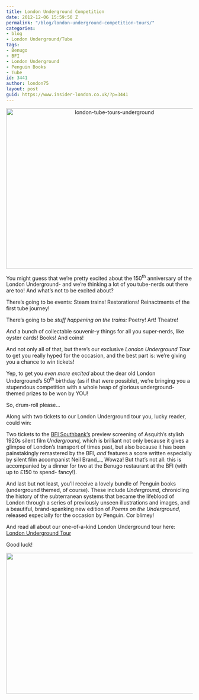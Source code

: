 ```yaml
---
title: London Underground Competition
date: 2012-12-06 15:59:50 Z
permalink: "/blog/london-underground-competition-tours/"
categories:
- blog
- London Underground/Tube
tags:
- Benugo
- BFI
- London Underground
- Penguin Books
- Tube
id: 3441
author: london75
layout: post
guid: https://www.insider-london.co.uk/?p=3441
---
```


<p style="text-align: center;">
  <a href="/wp-content/uploads/2012/12/bfi-00o-2f91.jpg"><img class="aligncenter size-full wp-image-3445" title="underground" src="/wp-content/uploads/2012/12/bfi-00o-2f91.jpg" alt="london-tube-tours-underground" width="569" height="432" /></a>
</p>

You might guess that we’re pretty excited about the 150<sup>th</sup> anniversary of the London Underground- and we’re thinking a lot of you tube-nerds out there are too! And what’s not to be excited about?

There’s going to be events: Steam trains! Restorations! Reinactments of the first tube journey!

There’s going to be _stuff happening on the trains:_ Poetry! Art! Theatre!

_And_ a bunch of collectable souvenir-y things for all you super-nerds, like oyster cards! Books! And coins!

And not only all of that, but there’s our exclusive _London Underground Tour_ to get you really hyped for the occasion, and the best part is: we’re giving you a chance to win tickets!

Yep, to get you _even more excited_ about the dear old London Underground’s 50<sup>th</sup> birthday (as if that were possible), we’re bringing you a stupendous competition with a whole heap of glorious underground-themed prizes to be won by YOU!

So, drum-roll please&#8230;

Along with two tickets to our London Underground tour you, lucky reader, could win:

Two tickets to the [BFI Southbank&#8217;s](http://www.bfi.org.uk) preview screening of Asquith’s stylish 1920s silent film _Underground,_ which is brilliant not only because it gives a glimpse of London&#8217;s transport of times past, but also because it has been painstakingly remastered by the BFI, _and_ features a score written especially by silent film accompanist Neil Brand_._ Wowza! But that&#8217;s not all: this is accompanied by a dinner for two at the Benugo restaurant at the BFI (with up to £150 to spend- fancy!).

And last but not least, you&#8217;ll receive a lovely bundle of Penguin books (underground themed, of course). These include _Underground_, chronicling the history of the subterranean systems that became the lifeblood of London through a series of previously unseen illustrations and images, and a beautiful, brand-spanking new edition of _Poems on the Underground,_ released especially for the occasion by Penguin. Cor blimey!

And read all about our one-of-a-kind London Underground tour here: <a title="London Underground Tour" href="https://www.insider-london.co.uk/london-underground-tube-tours/" target="_blank">London Underground Tour</a>

Good luck!

[<img class="aligncenter size-full wp-image-3459" src="/wp-content/uploads/2012/12/london_underground_tube_tours.jpg" alt="" width="569" height="379" />](/wp-content/uploads/2012/12/london_underground_tube_tours.jpg)
